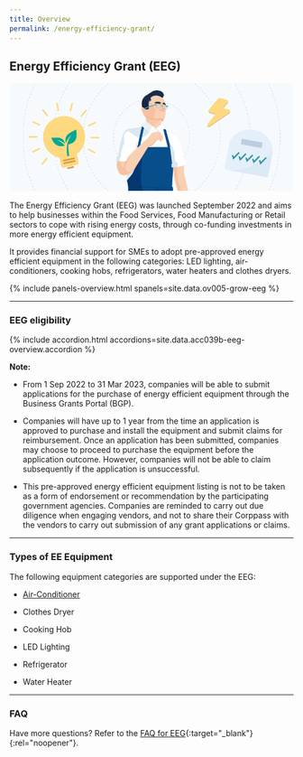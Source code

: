 ```yaml
---
title: Overview
permalink: /energy-efficiency-grant/
---
```


## Energy Efficiency Grant (EEG)

![Energy Efficiency Grant Overview](/images/grow/eeg/eeg_overview_banner.jpg)

The Energy Efficiency Grant (EEG) was launched September 2022 and aims to help businesses within the Food Services, Food Manufacturing or Retail sectors to cope with rising energy costs, through co-funding investments in more energy efficient equipment.

It provides financial support for SMEs to adopt pre-approved energy efficient equipment in the following categories: LED lighting, air-conditioners, cooking hobs, refrigerators, water heaters and clothes dryers. 

{% include panels-overview.html spanels=site.data.ov005-grow-eeg %}

----

<a name="eeg-eligibility"></a>

### EEG eligibility

{% include accordion.html accordions=site.data.acc039b-eeg-overview.accordion %}

**Note:**
- From 1 Sep 2022 to 31 Mar 2023, companies will be able to submit applications for the purchase of energy efficient equipment through the Business Grants Portal (BGP).

- Companies will have up to 1 year from the time an application is approved to purchase and install the equipment and submit claims for reimbursement. Once an application has been submitted, companies may choose to proceed to purchase the equipment before the application outcome. However, companies will not be able to claim subsequently if the application is unsuccessful.

- This pre-approved energy efficient equipment listing is not to be taken as a form of endorsement or recommendation by the participating government agencies. Companies are reminded to carry out due diligence when engaging vendors, and not to share their Corppass with the vendors to carry out submission of any grant applications or claims.

----

<a name="type-of-eeg-soln"></a>

### Types of EE Equipment

The following equipment categories are supported under the EEG:

- [Air-Conditioner](/energy-efficiency-grant/air-conditioner)

- Clothes Dryer

- Cooking Hob

- LED Lighting

- Refrigerator

- Water Heater

----

<a name="eeg-faq"></a>

### FAQ
Have more questions? Refer to the [FAQ for EEG](){:target="_blank"}{:rel="noopener"}. 

